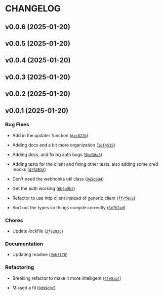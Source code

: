 # CHANGELOG


## v0.0.6 (2025-01-20)


## v0.0.5 (2025-01-20)


## v0.0.4 (2025-01-20)


## v0.0.3 (2025-01-20)


## v0.0.2 (2025-01-20)


## v0.0.1 (2025-01-20)

### Bug Fixes

- Add in the updater function
  ([`dac822b`](https://github.com/andy-goellner/pco-python-sdk/commit/dac822b2291e87813578d563fc76d9841a91fafb))

- Adding docs and a bit more organization
  ([`1ef4515`](https://github.com/andy-goellner/pco-python-sdk/commit/1ef45151ea20e06f90661c13b74768de38d6bbaf))

- Adding docs, and fixing auth bugs
  ([`9bd30a3`](https://github.com/andy-goellner/pco-python-sdk/commit/9bd30a3cc6a776327aac1f785cbba623e2067c60))

- Adding tests for the client and fixing other tests, also adding some cred mocks
  ([`4f9462d`](https://github.com/andy-goellner/pco-python-sdk/commit/4f9462d0c8209a867803d0f2bb8588786ad92b2d))

- Don't need the webhooks util class
  ([`9e5d694`](https://github.com/andy-goellner/pco-python-sdk/commit/9e5d6944d7c69ef806f6de50db34da8c1e1efc29))

- Get the auth working
  ([`6b5a9b2`](https://github.com/andy-goellner/pco-python-sdk/commit/6b5a9b2605074ea5acf7efe6bd1d3e2f28346da8))

- Refactor to use http client instead of generic client
  ([`ff7fe52`](https://github.com/andy-goellner/pco-python-sdk/commit/ff7fe5221c15ed82e3eb248add0f4b3b9102c506))

- Sort out the types so things compile correctly
  ([`6e702ad`](https://github.com/andy-goellner/pco-python-sdk/commit/6e702ad99a6c6af772ca530128cff7a69412030c))

### Chores

- Update lockfile
  ([`2f8282c`](https://github.com/andy-goellner/pco-python-sdk/commit/2f8282c6a9b63b053d1e1a29a2dff3600333a7df))

### Documentation

- Updating readme
  ([`0ebff78`](https://github.com/andy-goellner/pco-python-sdk/commit/0ebff78feb42c6d956daf9ca5c3dec11cf0ae962))

### Refactoring

- Breaking refactor to make it more intelligent
  ([`4fe8abf`](https://github.com/andy-goellner/pco-python-sdk/commit/4fe8abf59d6b13213bc7ef4aeef5a14323dc564c))

- Missed a fil
  ([`0d99d0c`](https://github.com/andy-goellner/pco-python-sdk/commit/0d99d0cc6d0f4178ea7c2eebdc8b92971a9e8780))
